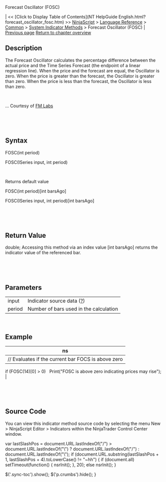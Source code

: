 ﻿










 


Forecast Oscillator (FOSC)







| &lt;&lt; [Click to Display Table of Contents](NT HelpGuide English.html?forecast_oscillator_fosc.htm) &gt;&gt;
 [NinjaScript](ninjascript.htm) &gt; [Language Reference](language_reference_wip.htm) &gt; [Common](common.htm) &gt; [System Indicator Methods](indicators.htm) &gt;
Forecast Oscillator (FOSC) | [Previous page](fisher_transform.htm)
[Return to chapter overview](indicators.htm)










Description
-----------


The Forecast Oscillator calculates the percentage difference between the actual price and the Time Series Forecast (the endpoint of a linear regression line). When the price and the forecast are equal, the Oscillator is zero. When the price is greater than the forecast, the Oscillator is greater than zero. When the price is less than the forecast, the Oscillator is less than zero.


 


... Courtesy of [FM Labs](http://www.fmlabs.com/reference/default.htm?url=ForecastOscillator.htm)


 


 


Syntax
------


FOSC(int period)  

FOSC(ISeries<double> input, int period)


 


Returns default value  

FOSC(int period)[int barsAgo]  

FOSC(ISeries<double> input, int period)[int barsAgo]


 


 


Return Value
------------


double; Accessing this method via an index value [int barsAgo] returns the indicator value of the referenced bar.


 


 


Parameters
----------




|  |  |
| --- | --- |
| input | Indicator source data ([?](valid_input_data_for_indicator.htm)) |
| period | Number of bars used in the calculation |



 



Example
-------




| ns |
| --- |
| // Evaluates if the current bar FOCS is above zero
if (FOSC(14)[0] &gt; 0)
   Print("FOSC is above zero indicating prices may rise"); |



 


 


Source Code
-----------


You can view this indicator method source code by selecting the menu New &gt; NinjaScript Editor &gt; Indicators within the NinjaTrader Control Center window.





 
 var lastSlashPos = document.URL.lastIndexOf("/") &gt; document.URL.lastIndexOf("\\") ? document.URL.lastIndexOf("/") : document.URL.lastIndexOf("\\");
 if (document.URL.substring(lastSlashPos + 1, lastSlashPos + 4).toLowerCase() != "~hh") {
 if (document.all) setTimeout(function() {
 nsrInit();
 }, 20);
 else nsrInit();
 }
 
 
 $('.sync-toc').show();
 $('p.crumbs').hide();
 }
 
 
 



</double></double>